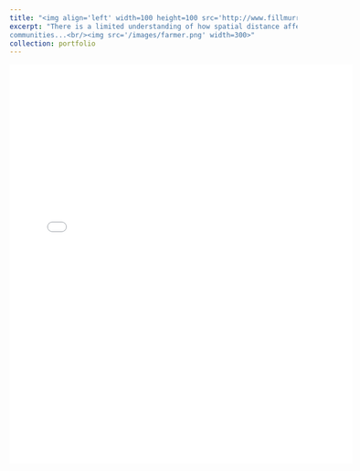 ```yaml
---
title: "<img align='left' width=100 height=100 src='http://www.fillmurray.com/100/100'> Perception of Rural Access to Healthcare: Information Assymetry, Distance-Effect, and Nudges"
excerpt: "There is a limited understanding of how spatial distance affects the perception of health access in rural
communities...<br/><img src='/images/farmer.png' width=300>"
collection: portfolio
---
```


<embed src="{{ site.baseurl }}/files/Health_Access_Paper.pdf" width="600" height="700" type='application/pdf'> 
